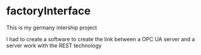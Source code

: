 # factoryInterface
This is my germany intership project

I had to create a software to create the link between a OPC UA server and a server work with the REST technology
